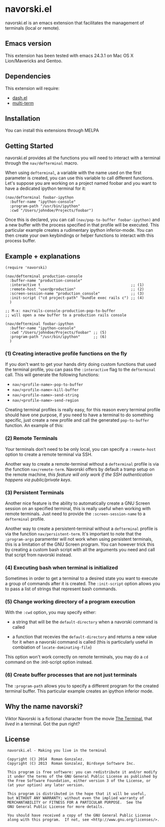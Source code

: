 # navorski.el

navorski.el is an emacs extension that facilitates the management of
terminals (local or remote).

## Emacs version

This extension has been tested with emacs 24.3.1 on Mac OS X Lion/Mavericks
and Gentoo.

## Dependencies

This extension will require:

* [dash.el](https://github.com/magnars/dash.el)
* [multi-term](https://github.com/emacsmirror/multi-term)

## Installation

You can install this extensions through MELPA

## Getting Started

navorski.el provides all the functions you will need to interact with
a terminal through the `nav/defterminal` macro.

When using `defterminal`, a variable with the name used on the first
parameter is created, you can use this variable to call different
functions. Let's suppose you are working on a project named foobar
and you want to have a dedicated ipython terminal for it:

```elisp
(nav/defterminal foobar-ipython
  :buffer-name "ipython-console"
  :program-path "/usr/bin/ipython"
  :cwd "/Users/johndoe/Projects/foobar")
```

Once this is declared, you can call `(nav/pop-to-buffer
foobar-ipython)` and a new buffer with the process specified in that
profile will be executed. This particular example creates a
rudimentary ipython inferior-mode. You can then create your own
keybindings or helper functions to interact with this process buffer.

## Example + explanations

```elisp
(require 'navorski)

(nav/defterminal production-console
  :buffer-name "production-console"
  :interactive t                                         ;; (1)
  :remote-host "user@production"                         ;; (2)
  :screen-session-name "production_console"              ;; (3)
  :init-script ("cd project-path" "bundle exec rails c") ;; (4)
  )

;; M-x: nav/rails-console-production-pop-to-buffer
;; will open a new buffer to a production rails console

(nav/defterminal foobar-ipython
  :buffer-name "ipython-console"
  :cwd "/Users/johndoe/Projects/foobar" ;; (5)
  :program-path "/usr/bin/ipython"      ;; (6)
  )

```

### (1) Creating interactive profile functions on the fly

If you don't want to get your hands dirty doing custom functions
that used the terminal profile, you can pass the `:interactive`
flag to the `defterminal` call. This will generate the following
functions:

* `nav/<profile-name>-pop-to-buffer`
* `nav/<profile-name>-kill-buffer`
* `nav/<profile-name>-send-string`
* `nav/<profile-name>-send-region`

Creating terminal profiles is really easy, for this reason every
terminal profile should have one purpose, if you need to have a
terminal to do something specific, just create a new profile
and call the generated `pop-to-buffer` function. An example of this:

### (2) Remote Terminals

Your terminals don't need to be only local, you can specify a
`:remote-host` option to create a remote terminal via SSH.

Another way to create a remote-terminal without a `defterminal`
profile is via the function `nav/remote-term`. Navorski offers by
default a tramp setup on the remote machine, _this feature will only
work if the SSH authentication happens via public/private keys_.

### (3) Persistent Terminals

Another nice feature is the ability to automatically create a GNU
Screen session on an specified terminal, this is really useful when
working with remote terminals. Just need to provide the
`:screen-session-name` to a `defterminal` profile.

Another way to create a persistent-terminal without a `defterminal`
profile is via the function `nav/persistent-term`. It's important to
note that the `:program-args` paramenter will not work when using
persistent terminals, this is a limitation of the GNU Screen
program. You can however trick this by creating a custom bash script
with all the arguments you need and call that script from navorski
instead.

### (4) Executing bash when terminal is initialized

Sometimes in order to get a terminal to a desired state you want to
execute a group of commands after it is created. The `:init-script`
option allows you to pass a list of strings that represent bash
commands.

### (5) Change working directory of a program execution

With the `:cwd` option, you may specify either:

  * a string that will be the `default-directory` when a navorski
    command is called

  * a function that recevies the `default-directory` and returns a new
    value for it when a navorski command is called (this is
    particularly useful in combiation of `locate-dominating-file`)

This option won't work correctly on remote terminals, you may do a
`cd` command on the :init-script option instead.

### (6) Create buffer processes that are not just terminals

The `:program-path` allows you to specify a different program for the
created terminal buffer. This particular example creates an ipython
inferior mode.

## Why the name navorski?

Viktor Navorski is a fictional character from the movie [The
Terminal](http://en.wikipedia.org/wiki/The_Terminal), that _lived_ in
a terminal. Got the pun right?

## License

```
 navorski.el - Making you live in the terminal

 Copyright (C) 2014  Roman Gonzalez.
 Copyright (C) 2013  Roman Gonzalez, Birdseye Software Inc.

 This program is free software: you can redistribute it and/or modify
 it under the terms of the GNU General Public License as published by
 the Free Software Foundation, either version 3 of the License, or
 (at your option) any later version.

 This program is distributed in the hope that it will be useful,
 but WITHOUT ANY WARRANTY; without even the implied warranty of
 MERCHANTABILITY or FITNESS FOR A PARTICULAR PURPOSE.  See the
 GNU General Public License for more details.

 You should have received a copy of the GNU General Public License
 along with this program.  If not, see <http://www.gnu.org/licenses/>.
 ```